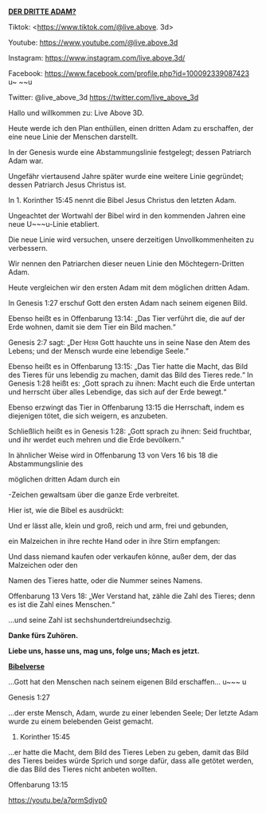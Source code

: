 **<u>DER DRITTE ADAM?</u>**

Tiktok: <https://www.tiktok.com/@live.above. 3d>

Youtube: <https://www.youtube.com/@live.above.3d>

Instagram: <https://www.instagram.com/live.above.3d/>

Facebook: <https://www.facebook.com/profile.php?id=100092339087423> u~ ~~u

Twitter: @live\_above\_3d <https://twitter.com/live_above_3d>

Hallo und willkommen zu: Live Above 3D.

Heute werde ich den Plan enthüllen, einen dritten Adam zu erschaffen, der eine neue Linie der Menschen darstellt.

In der Genesis wurde eine Abstammungslinie festgelegt; dessen Patriarch Adam war.

Ungefähr viertausend Jahre später wurde eine weitere Linie gegründet; dessen Patriarch Jesus Christus ist.

In 1. Korinther 15:45 nennt die Bibel Jesus Christus den letzten Adam.

Ungeachtet der Wortwahl der Bibel wird in den kommenden Jahren eine neue U~~~u-Linie etabliert.

Die neue Linie wird versuchen, unsere derzeitigen Unvollkommenheiten zu verbessern.

Wir nennen den Patriarchen dieser neuen Linie den Möchtegern-Dritten Adam.

Heute vergleichen wir den ersten Adam mit dem möglichen dritten Adam.

In Genesis 1:27 erschuf Gott den ersten Adam nach seinem eigenen Bild.

Ebenso heißt es in Offenbarung 13:14: „Das Tier verführt die, die auf der Erde wohnen, damit sie dem Tier ein Bild machen.“

Genesis 2:7 sagt: „Der <span class="smallcaps">Herr</span> Gott hauchte uns in seine Nase den Atem des Lebens; und der Mensch wurde eine lebendige Seele.“

Ebenso heißt es in Offenbarung 13:15: „Das Tier hatte die Macht, das Bild des Tieres für uns lebendig zu machen, damit das Bild des Tieres rede.“ In Genesis 1:28 heißt es: „Gott sprach zu ihnen: Macht euch die Erde untertan und herrscht über alles Lebendige, das sich auf der Erde bewegt.“

Ebenso erzwingt das Tier in Offenbarung 13:15 die Herrschaft, indem es diejenigen tötet, die sich weigern, es anzubeten.

Schließlich heißt es in Genesis 1:28: „Gott sprach zu ihnen: Seid fruchtbar, und ihr werdet euch mehren und die Erde bevölkern.“

In ähnlicher Weise wird in Offenbarung 13 von Vers 16 bis 18 die Abstammungslinie des

möglichen dritten Adam durch ein

-Zeichen gewaltsam über die ganze Erde verbreitet.

Hier ist, wie die Bibel es ausdrückt:

Und er lässt alle, klein und groß, reich und arm, frei und gebunden,

ein Malzeichen in ihre rechte Hand oder in ihre Stirn empfangen:

Und dass niemand kaufen oder verkaufen könne, außer dem, der das Malzeichen oder den

Namen des Tieres hatte, oder die Nummer seines Namens.

Offenbarung 13 Vers 18: „Wer Verstand hat, zähle die Zahl des Tieres; denn es ist die Zahl eines Menschen.“

…und seine Zahl ist sechshundertdreiundsechzig.

**Danke fürs Zuhören.**

**Liebe uns, hasse uns, mag uns, folge uns; Mach es jetzt.**

**<u>Bibelverse</u>**

…Gott hat den Menschen nach seinem eigenen Bild erschaffen… u~~~ u

Genesis 1:27

…der erste Mensch, Adam, wurde zu einer lebenden Seele; Der letzte Adam wurde zu einem belebenden Geist gemacht.

1. Korinther 15:45

…er hatte die Macht, dem Bild des Tieres Leben zu geben, damit das Bild des Tieres beides würde Sprich und sorge dafür, dass alle getötet werden, die das Bild des Tieres nicht anbeten wollten.

Offenbarung 13:15

<https://youtu.be/a7prmSdjvp0>